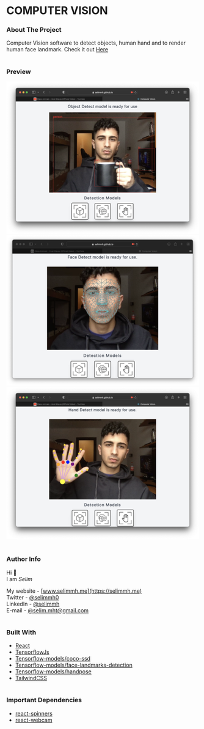 <!-- Title -->

# COMPUTER VISION

<!-- About -->

### About The Project

Computer Vision software to detect objects, human hand and to render human face landmark. Check it out [Here](https://selimmh.github.io/computer-vision)

#

### Preview

![Preview 1](preview/objectModel.png)
![Preview 2](preview/faceModel.png)
![Preview 3](preview/handModel.png)

#

### Author Info

Hi 👋  
I am _Selim_

My website - [www.selimmh.me](https://selimmh.me)  
Twitter - [@selimmh0](https://twitter.com/selimmh0)  
LinkedIn - [@selimmh](https://www.linkedin.com/in/selimmh/)  
E-mail - [@selim.mht@gmail.com](https://mail.google.com/)

#

### Built With

- [React](https://reactjs.org)
- [TensorflowJs](https://www.tensorflow.org/js)
- [Tensorflow-models/coco-ssd](https://github.com/tensorflow/tfjs-models/tree/master/coco-ssd)
- [Tensorflow-models/face-landmarks-detection](https://github.com/tensorflow/tfjs-models/tree/master/face-landmarks-detection)
- [Tensorflow-models/handpose](https://github.com/tensorflow/tfjs-models/tree/master/handpose)
- [TailwindCSS](https://tailwindcss.com)

#

### Important Dependencies

- [react-spinners](https://www.npmjs.com/package/react-spinners)
- [react-webcam](https://github.com/mozmorris/react-webcam)

#
